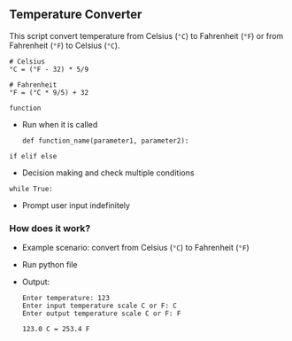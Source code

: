 ## Temperature Converter
This script convert temperature from Celsius (<code>°C</code>) to Fahrenheit (<code>°F</code>) or from Fahrenheit (<code>°F</code>) to Celsius (<code>°C</code>).

    # Celsius
    °C = (°F - 32) * 5/9

    # Fahrenheit
    °F = (°C * 9/5) + 32

<code>function</code>
- Run when it is called

      def function_name(parameter1, parameter2):
    
<code>if elif else</code>
- Decision making and check multiple conditions

<code>while True:</code>
- Prompt user input indefinitely

### How does it work?
- Example scenario: convert from Celsius (<code>°C</code>) to Fahrenheit (<code>°F</code>)
- Run python file
- Output:

      Enter temperature: 123
      Enter input temperature scale C or F: C
      Enter output temperature scale C or F: F

      123.0 C = 253.4 F

